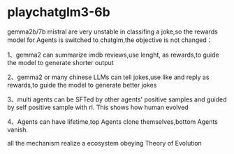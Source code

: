 # playchatglm3-6b

gemma2b/7b mistral are very unstable in classifing a joke,so the rewards model for Agents is switched to chatglm,the objective is not changed：

1、gemma2 can summarize imdb reviews,use lenght, as rewards,to guide the model to generate shorter output

2、gemma2 or many chinese LLMs can tell jokes,use like and reply as rewards,to guide the model to generate better jokes

3、multi agents can be SFTed by other agents' positive samples and guided by self positive sample with rl. This shows how human evolved

4、Agents can have lifetime,top Agents clone themselves,bottom Agents vanish.

all the mechanism realize a ecosystem obeying Theory of Evolution
